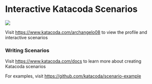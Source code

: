 # Interactive Katacoda Scenarios

[![](http://shields.katacoda.com/katacoda/archangelo08/count.svg)](https://www.katacoda.com/archangelo08 "Get your profile on Katacoda.com")

Visit https://www.katacoda.com/archangelo08 to view the profile and interactive scenarios

### Writing Scenarios
Visit https://www.katacoda.com/docs to learn more about creating Katacoda scenarios

For examples, visit https://github.com/katacoda/scenario-example
